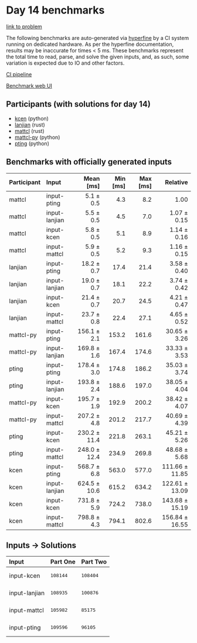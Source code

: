 # Day 14 benchmarks

[link to problem](https://adventofcode.com/2023/day/14)

The following benchmarks are auto-generated via
[hyperfine](https://github.com/sharkdp/hyperfine) by a CI system running on
dedicated hardware. As per the hyperfine documentation, results may be
inaccurate for times < 5 ms. These benchmarks represent the total time to read,
parse, and solve the given inputs, and, as such, some variation is expected due
to IO and other factors.

[CI pipeline](http://ci.papercode.net:8080/teams/main/pipelines/aoc2023)

[Benchmark web UI](https://aoc.ancalagon.black)


## Participants (with solutions for day 14)

- [kcen](https://github.com/kcen/aoc2023) (python)
- [lanjian](https://github.com/lanjian/aoc-2023) (rust)
- [mattcl](https://github.com/mattcl/aoc2023) (rust)
- [mattcl-py](https://github.com/mattcl/aoc2023-py) (python)
- [pting](https://github.com/pting/aoc2023) (python)


## Benchmarks with officially generated inputs

| Participant | Input | Mean [ms] | Min [ms] | Max [ms] | Relative |
|:---|:---|---:|---:|---:|---:|
| mattcl | input-pting | 5.1 ± 0.5 | 4.3 | 8.2 | 1.00 |
| mattcl | input-lanjian | 5.5 ± 0.5 | 4.5 | 7.0 | 1.07 ± 0.15 |
| mattcl | input-kcen | 5.8 ± 0.5 | 5.1 | 8.9 | 1.14 ± 0.16 |
| mattcl | input-mattcl | 5.9 ± 0.5 | 5.2 | 9.3 | 1.16 ± 0.15 |
| lanjian | input-pting | 18.2 ± 0.7 | 17.4 | 21.4 | 3.58 ± 0.40 |
| lanjian | input-lanjian | 19.0 ± 0.7 | 18.1 | 22.2 | 3.74 ± 0.42 |
| lanjian | input-kcen | 21.4 ± 0.7 | 20.7 | 24.5 | 4.21 ± 0.47 |
| lanjian | input-mattcl | 23.7 ± 0.8 | 22.4 | 27.1 | 4.65 ± 0.52 |
| mattcl-py | input-pting | 156.1 ± 2.1 | 153.2 | 161.6 | 30.65 ± 3.26 |
| mattcl-py | input-lanjian | 169.8 ± 1.6 | 167.4 | 174.6 | 33.33 ± 3.53 |
| pting | input-pting | 178.4 ± 3.0 | 174.8 | 186.2 | 35.03 ± 3.74 |
| pting | input-lanjian | 193.8 ± 2.4 | 188.6 | 197.0 | 38.05 ± 4.04 |
| mattcl-py | input-kcen | 195.7 ± 1.9 | 192.9 | 200.2 | 38.42 ± 4.07 |
| mattcl-py | input-mattcl | 207.2 ± 4.8 | 201.2 | 217.7 | 40.69 ± 4.39 |
| pting | input-kcen | 230.2 ± 11.4 | 221.8 | 263.1 | 45.21 ± 5.26 |
| pting | input-mattcl | 248.0 ± 12.4 | 234.9 | 269.8 | 48.68 ± 5.68 |
| kcen | input-pting | 568.7 ± 6.8 | 563.0 | 577.0 | 111.66 ± 11.85 |
| kcen | input-lanjian | 624.5 ± 10.6 | 615.2 | 634.2 | 122.61 ± 13.09 |
| kcen | input-kcen | 731.8 ± 5.9 | 724.2 | 738.0 | 143.68 ± 15.19 |
| kcen | input-mattcl | 798.8 ± 4.3 | 794.1 | 802.6 | 156.84 ± 16.55 |


## Inputs -> Solutions

| Input | Part One | Part Two |
|:---|:---|:---|
|input-kcen|<pre>108144</pre>|<pre>108404</pre>|
|input-lanjian|<pre>108935</pre>|<pre>100876</pre>|
|input-mattcl|<pre>105982</pre>|<pre>85175</pre>|
|input-pting|<pre>109596</pre>|<pre>96105</pre>|